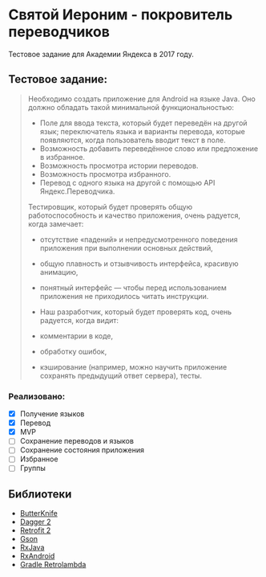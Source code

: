 # Святой Иероним - покровитель переводчиков
Тестовое задание для Академии Яндекса в 2017 году. 

## Тестовое задание:

> Необходимо создать приложение для Android на языке Java. Оно должно обладать такой минимальной функциональностью:
>
> * Поле для ввода текста, который будет переведён на другой язык; переключатель языка и варианты перевода, которые появляются, когда пользователь вводит текст в поле.
> * Возможность добавить переведённое слово или предложение в избранное.
> * Возможность просмотра истории переводов.
> * Возможность просмотра избранного.
> * Перевод с одного языка на другой с помощью API Яндекс.Переводчика.
>
> Тестировщик, который будет проверять общую работоспособность и качество приложения, очень радуется, когда замечает:
>
> * отсутствие «падений» и непредусмотренного поведения приложения при выполнении основных действий,
> * общую плавность и отзывчивость интерфейса, красивую анимацию,
> * понятный интерфейс — чтобы перед использованием приложения не приходилось читать инструкции.
> * Наш разработчик, который будет проверять код, очень радуется, когда видит:
>
>* комментарии в коде,
>* обработку ошибок,
>* кэширование (например, можно научить приложение сохранять предыдущий ответ сервера), тесты.

### Реализовано:

- [x] Получение языков
- [x] Перевод 
- [x] MVP 
- [ ] Сохранение переводов и языков
- [ ] Сохранение состояния приложения
- [ ] Избранное
- [ ] Группы

## Библиотеки

* [ButterKnife](https://github.com/JakeWharton/butterknife)
* [Dagger 2](https://github.com/google/dagger)
* [Retrofit 2](https://github.com/square/retrofit)
* [Gson](https://github.com/google/gson)
* [RxJava](https://github.com/ReactiveX/RxJava)
* [RxAndroid](https://github.com/ReactiveX/RxAndroid)
* [Gradle Retrolambda](https://github.com/evant/gradle-retrolambda)

